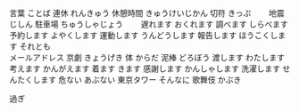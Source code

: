 言葉			ことば
連休			れんきゅう
休憩時間			きゅうけいじかん
切符			きっぷ　　
地震			じしん
駐車場			ちゅうしゃじょう　　
遅れます			おくれます
調べます			しらべます
予約します		よやくします
運動します		うんどうします
報告します		ほうこくします
それとも		
メールアドレス
京劇			きょうげき
体				からだ
泥棒			どろぼう
渡します			わたします
考えます			かんがえます
着ます			きます
感謝します		かんしゃします
洗濯します		せんたくします
危ない			あぶない
東京タワー
そんなに
歌舞伎			かぶき



過ぎ

